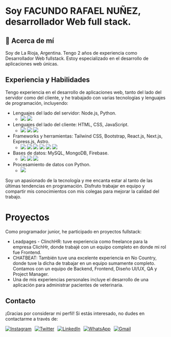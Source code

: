 # Soy FACUNDO RAFAEL NUÑEZ, desarrollador Web full stack.

## 🚀 Acerca de mí
Soy de La Rioja, Argentina. Tengo 2 años de experiencia como Desarrollador Web fullstack. Estoy especializado en el desarrollo de aplicaciones web únicas.

## Experiencia y Habilidades

Tengo experiencia en el desarrollo de aplicaciones web, tanto del lado del servidor como del cliente, y he trabajado con varias tecnologías y lenguajes de programación, incluyendo:

* Lenguajes del lado del servidor: Node.js, Python.
   - ![](https://img.icons8.com/color/48/000000/nodejs.png) ![](https://img.icons8.com/color/48/000000/python.png)
* Lenguajes del lado del cliente: HTML, CSS, JavaScript.
   - ![](https://img.icons8.com/color/48/000000/html-5.png) ![](https://img.icons8.com/color/48/000000/css3.png) ![](https://img.icons8.com/color/48/000000/javascript.png)
* Frameworks y herramientas: Tailwind CSS, Bootstrap, React.js, Next.js, Express.js, Astro.
   - ![](https://img.icons8.com/color/48/000000/tailwind-css.png) ![](https://img.icons8.com/color/48/000000/bootstrap.png) ![](https://img.icons8.com/officexs/48/000000/react.png) ![](https://img.icons8.com/color/48/000000/next-js.png) ![](https://img.icons8.com/offices/48/000000/express.png) ![](https://img.icons8.com/color/48/000000/astro.png)
* Bases de datos: MySQL, MongoDB, Firebase.
   - ![](https://img.icons8.com/office/40/000000/mysql.png) ![](https://img.icons8.com/color/48/000000/mongodb.png) ![](https://img.icons8.com/color/48/000000/firebase.png)
* Procesamiento de datos con Python.
   - ![](https://img.icons8.com/color/48/000000/python.png)
  
Soy un apasionado de la tecnología y me encanta estar al tanto de las últimas tendencias en programación. Disfruto trabajar en equipo y compartir mis conocimientos con mis colegas para mejorar la calidad del trabajo.

# Proyectos

Como programador junior, he participado en proyectos fullstack:

* Leadpages - ClinchHR: tuve experiencia como freelance para la empresa ClichHr, donde trabajé con un equipo completo en donde mi rol fue Frontend.
* CHATBEAT: También tuve una excelente experiencia en No Country, donde tuve la dicha de trabajar en un equipo sumamente completo. Contamos con un equipo de Backend, Frontend, Diseño UI/UX, QA y Project Manager.
* Una de mis experiencias personales incluye el desarrollo de una aplicación para administrar pacientes de veterinaria. 

## Contacto

¡Gracias por considerar mi perfil! Si estás interesado, no dudes en contactarme a través de:

<div style="display: flex; gap: 10px;">
    <a href="https://www.instagram.com/facundorn"><img src="https://img.icons8.com/color/48/000000/instagram-new.png" alt="Instagram"></a>
    <a href="https://twitter.com/Facundo_97011"><img src="https://img.icons8.com/color/48/000000/twitter--v1.png" alt="Twitter"></a>
    <a href="https://www.linkedin.com/in/facundo-nu%C3%B1ez-380b9b234"><img src="https://img.icons8.com/color/48/000000/linkedin.png" alt="LinkedIn"></a>
    <a href="https://wa.me/543804249741"><img src="https://img.icons8.com/color/48/000000/whatsapp.png" alt="WhatsApp"></a>
    <a href="mailto:facurael@gmail.com"><img src="https://img.icons8.com/color/48/000000/gmail-new.png" alt="Gmail"></a>
</div>
